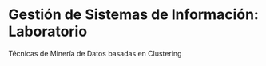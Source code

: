 # Gestión de Sistemas de Información: Laboratorio
Técnicas de Minería de Datos basadas en Clustering
